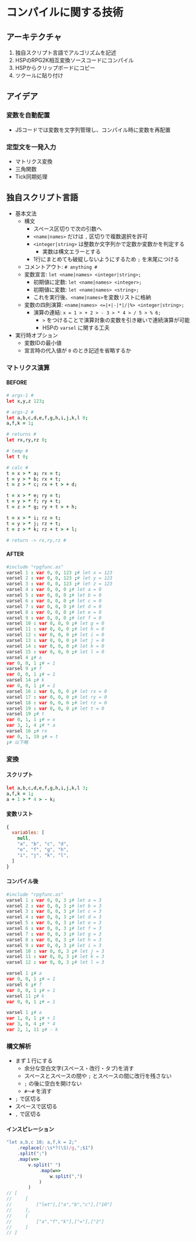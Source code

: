 # コンパイルに関する技術

## アーキテクチャ
1. 独自スクリプト言語でアルゴリズムを記述
2. HSPのRPG2K相互変換ソースコードにコンパイル
3. HSPからクリップボードにコピー
4. ツクールに貼り付け

## アイデア
### 変数を自動配置
- JSコードでは変数を文字列管理し、コンパイル時に変数を再配置
### 定型文を一発入力
- マトリクス変換
- 三角関数
- Tick同期処理

## 独自スクリプト言語
- 基本文法
  - 構文
    - スペース区切りで次の引数へ
    - `<name|names>` だけは `,` 区切りで複数選択を許可
    - `<integer|string>` は整数か文字列かで定数か変数かを判定する
      - 実数は構文エラーとする
    - 1行にまとめても破綻しないようにするため `;` を末尾につける
  - コメントアウト: `# anything #`
  - 変数宣言: `let <name|names> <integer|string>;`
    - 初期値に定数: `let <name|names> <integer>;`
    - 初期値に変数: `let <name|names> <string>;`
    - これを実行後、`<name|names>`を変数リストに格納
  - 変数の四則演算: `<name|names> <=|+|-|*|/|%> <integer|string>;`
    - 演算の連結: `x = 1 > + 2 > - 3 > * 4 > / 5 > % 6;`
      - `>` をつけることで演算対象の変数を引き継いで連続演算が可能
      - HSPの `varsel` に関する工夫
- 実行時オプション
  - 変数IDの最小値
  - 宣言時の代入値が `0` のとき記述を省略するか

### マトリクス演算
#### BEFORE
```coffee
# args-1 #
let x,y,z 123;

# args-2 #
let a,b,c,d,e,f,g,h,i,j,k,l 0;
a,f,k = 1;

# returns #
let rx,ry,rz 0;

# temp #
let t 0;

# calc #
t = x > * a; rx = t;
t = y > * b; rx + t;
t = z > * c; rx + t > + d;

t = x > * e; ry = t;
t = y > * f; ry + t;
t = z > * g; ry + t > + h;

t = x > * i; rz = t;
t = y > * j; rz + t;
t = z > * k; rz + t > + l;

# return -> rx,ry,rz #
```
#### AFTER
```coffee
#include "rpgfunc.as"
varsel 1 : var 0, 0, 123 ;# let x = 123
varsel 2 : var 0, 0, 123 ;# let y = 123
varsel 3 : var 0, 0, 123 ;# let z = 123
varsel 4 : var 0, 0, 0 ;# let a = 0
varsel 5 : var 0, 0, 0 ;# let b = 0
varsel 6 : var 0, 0, 0 ;# let c = 0
varsel 7 : var 0, 0, 0 ;# let d = 0
varsel 8 : var 0, 0, 0 ;# let e = 0
varsel 9 : var 0, 0, 0 ;# let f = 0
varsel 10 : var 0, 0, 0 ;# let g = 0
varsel 11 : var 0, 0, 0 ;# let h = 0
varsel 12 : var 0, 0, 0 ;# let i = 0
varsel 13 : var 0, 0, 0 ;# let j = 0
varsel 14 : var 0, 0, 0 ;# let k = 0
varsel 15 : var 0, 0, 0 ;# let l = 0
varsel 4 ;# a
var 0, 0, 1 ;# = 1
varsel 9 ;# f
var 0, 0, 1 ;# = 1
varsel 14 ;# k
var 0, 0, 1 ;# = 1
varsel 16 : var 0, 0, 0 ;# let rx = 0
varsel 17 : var 0, 0, 0 ;# let ry = 0
varsel 18 : var 0, 0, 0 ;# let rz = 0
varsel 19 : var 0, 0, 0 ;# let t = 0
varsel 19 ;# t
var 0, 1, 1 ;# = x
var 3, 1, 4 ;# * a
varsel 16 ;# rx
var 0, 1, 19 ;# = t
;# 以下略
```
### 変換
#### スクリプト
```coffee
let a,b,c,d,e,f,g,h,i,j,k,l 3;
a,f,k = 1;
a + 1 > * 4 > - k;
```
#### 変数リスト
```js
{
  variables: [
    null,
    "a", "b", "c", "d",
    "e", "f", "g", "h",
    "i", "j", "k", "l",
  ]
}
```
#### コンパイル後
```coffee
#include "rpgfunc.as"
varsel 1 : var 0, 0, 3 ;# let a = 3
varsel 2 : var 0, 0, 3 ;# let b = 3
varsel 3 : var 0, 0, 3 ;# let c = 3
varsel 4 : var 0, 0, 3 ;# let d = 3
varsel 5 : var 0, 0, 3 ;# let e = 3
varsel 6 : var 0, 0, 3 ;# let f = 3
varsel 7 : var 0, 0, 3 ;# let g = 3
varsel 8 : var 0, 0, 3 ;# let h = 3
varsel 9 : var 0, 0, 3 ;# let i = 3
varsel 10 : var 0, 0, 3 ;# let j = 3
varsel 11 : var 0, 0, 3 ;# let k = 3
varsel 12 : var 0, 0, 3 ;# let l = 3

varsel 1 ;# a
var 0, 0, 1 ;# = 1
varsel 6 ;# f
var 0, 0, 1 ;# = 1
varsel 11 ;# k
var 0, 0, 1 ;# = 1

varsel 1 ;# a
var 1, 0, 1 ;# + 1
var 3, 0, 4 ;# * 4
var 2, 1, 11 ;# - k
```

### 構文解析
- まず１行にする
  - 余分な空白文字(スペース・改行・タブ)を消す
  - スペースとスペースの間や `;` とスペースの間に改行を残さない
  - `;` の後に空白を開けない
  - `#～#` を消す
- `;` で区切る
- スペースで区切る
- `,` で区切る
#### インスピレーション
```js
"let a,b,c 10; a,f,k = 2;"
    .replace(/;\s*?(\S)/g,";$1")
    .split(";")
    .map(v=>
        v.split(" ")
            .map(w=>
                w.split(",")
            )
        )
// [
//     [
//         ["let"],["a","b","c"],["10"]
//     ],
//     [
//         ["a","f","k"],["="],["2"]
//     ]
// ]
```
